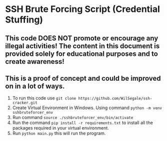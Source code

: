# SSH Brute Forcing Script (Credential Stuffing)
## This code DOES NOT promote or encourage any illegal activities! The content in this document is provided solely for educational purposes and to create awareness!

## This is a proof of concept and could be improved on in a lot of ways.
1. To run this code use `git clone https://github.com/WilSegale/ssh-cracker.git`
3. Create Virtual Environment in Windows. Using command `python -m venv sshbruteforcer_env`
4. Run command `source ./sshbruteforcer_env/bin/activate`
5. Run the command `pip install -r requirements.txt` to install all the packages required in your virtual environment.
6. Run `python main.py` this will run the program.
